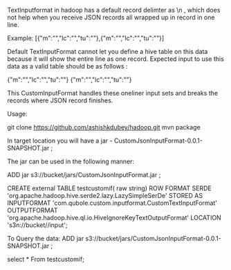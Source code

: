 TextInputformat in hadoop has a default record delimter as \n , which does not help when you receive JSON records all wrapped up in record in one line.

Example:
[{"m":"","lc":"","tu":""},{"m":"","lc":"","tu":""}]

Default TextInputFormat cannot let you define a hive table on this data because it will show the entire line as one record. Expected input to use this data as a valid table should be as follows :

{"m":"","lc":"","tu":""}
{"m":"","lc":"","tu":""}

This CustomInputFormat handles these oneliner input sets and breaks the records where JSON record finishes.

Usage:

git clone https://github.com/ashishkdubey/hadoop.git
mvn package


In target location you will have a jar - CustomJsonInputFormat-0.0.1-SNAPSHOT.jar ;

The jar can be used in the following manner:

ADD jar s3://bucket/jars/CustomJsonInputFormat.jar ;

CREATE external TABLE testcustomif(
raw string)
ROW FORMAT SERDE 
  'org.apache.hadoop.hive.serde2.lazy.LazySimpleSerDe' 
STORED AS INPUTFORMAT 
  'com.qubole.custom.inputformat.CustomTextInputFormat' 
OUTPUTFORMAT 
  'org.apache.hadoop.hive.ql.io.HiveIgnoreKeyTextOutputFormat'
LOCATION
  's3n://bucket//input';


To Query the data:
ADD jar s3://bucket/jars/CustomJsonInputFormat-0.0.1-SNAPSHOT.jar ;

select  * From testcustomif;



